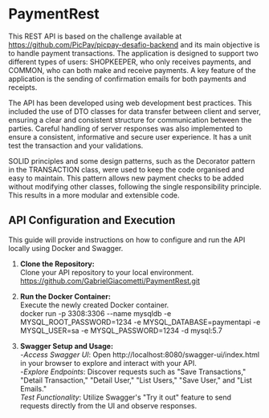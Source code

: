 # PaymentRest
This REST API is based on the challenge available at https://github.com/PicPay/picpay-desafio-backend and its main objective is to handle payment transactions. The application is designed to support two different types of users: SHOPKEEPER, who only receives payments, and COMMON, who can both make and receive payments. A key feature of the application is the sending of confirmation emails for both payments and receipts.

The API has been developed using web development best practices. This included the use of DTO classes for data transfer between client and server, ensuring a clear and consistent structure for communication between the parties. Careful handling of server responses was also implemented to ensure a consistent, informative and secure user experience. It has a unit test the transaction and your validations.

SOLID principles and some design patterns, such as the Decorator pattern in the TRANSACTION class, were used to keep the code organised and easy to maintain. This pattern allows new payment checks to be added without modifying other classes, following the single responsibility principle. This results in a more modular and extensible code.


## API Configuration and Execution

This guide will provide instructions on how to configure and run the API locally using Docker and Swagger.

1. **Clone the Repository:**  
   Clone your API repository to your local environment.
   https://github.com/GabrielGiacometti/PaymentRest.git  

2. **Run the Docker Container:**  
   Execute the newly created Docker container.  
   docker run -p 3308:3306 --name mysqldb -e MYSQL_ROOT_PASSWORD=1234 -e MYSQL_DATABASE=paymentapi -e MYSQL_USER=sa -e MYSQL_PASSWORD=1234 -d mysql:5.7

3. **Swagger Setup and Usage:**  
   -*Access Swagger UI*: Open http://localhost:8080/swagger-ui/index.html in your browser to explore and interact with your API.  
   -*Explore Endpoints*: Discover requests such as "Save Transactions," "Detail Transaction," "Detail User," "List Users," "Save User," and "List Emails."  
   *Test Functionality*: Utilize Swagger's "Try it out" feature to send requests directly from the UI and observe responses.  
   



